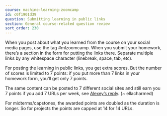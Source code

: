 ```yaml
---
course: machine-learning-zoomcamp
id: c0f1901d39
question: Submitting learning in public links
section: General course-related question review
sort_order: 230
---
```


When you post about what you learned from the course on your social media pages, use the tag #mlzoomcamp. When you submit your homework, there’s a section in the form for putting the links there. Separate multiple links by any whitespace character (linebreak, space, tab, etc).

For posting the learning in public links, you get extra scores. But the number of scores is limited to 7 points: if you put more than 7 links in your homework form, you’ll get only 7 points.

The same content can be posted to 7 different social sites and still earn you 7 points if you add 7 URLs per week, see [Alexey’s reply](https://datatalks-club.slack.com/archives/C0288NJ5XSA/p1697355516596919?thread_ts=1695196385.188789&cid=C0288NJ5XSA). (~ ellacharmed)

For midterms/capstones, the awarded points are doubled as the duration is longer. So for projects the points are capped at 14 for 14 URLs.

